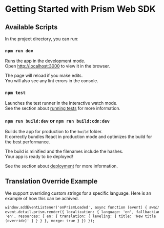 # Getting Started with Prism Web SDK

## Available Scripts

In the project directory, you can run:

### `npm run dev`

Runs the app in the development mode.\
Open [http://localhost:3000](http://localhost:3000) to view it in the browser.

The page will reload if you make edits.\
You will also see any lint errors in the console.

### `npm test`

Launches the test runner in the interactive watch mode.\
See the section about [running tests](https://facebook.github.io/create-react-app/docs/running-tests) for more information.

### `npm run build:dev` or `npm run build:cdn:dev`

Builds the app for production to the `build` folder.\
It correctly bundles React in production mode and optimizes the build for the best performance.

The build is minified and the filenames include the hashes.\
Your app is ready to be deployed!

See the section about [deployment](https://facebook.github.io/create-react-app/docs/deployment) for more information.

## Translation Override Example

We support overriding custom strings for a specific language. Here is an example of how this can be achived.

```html
window.addEventListener('onPrismLoaded', async function (event) { await
event.detail.prism.render({ localization: { language: 'en', fallbackLanguage:
'en', resources: { en: { translation: { leveling: { title: 'New title
(override)' } } } }, merge: true } }) });
```
